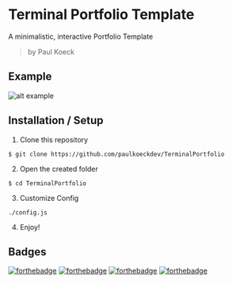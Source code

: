 # Terminal Portfolio Template

A minimalistic, interactive Portfolio Template

> by Paul Koeck

## Example

![alt example](https://github.com/paulkoeckdev/TerminalPortfolio/blob/master/example.png?raw=true)

## Installation / Setup

1. Clone this repository

```shell
$ git clone https://github.com/paulkoeckdev/TerminalPortfolio
```

2. Open the created folder

```shell
$ cd TerminalPortfolio
```

3. Customize Config

```
./config.js
```

4. Enjoy!

## Badges

[![forthebadge](https://forthebadge.com/images/badges/built-with-love.svg)](https://forthebadge.com)
[![forthebadge](https://forthebadge.com/images/badges/made-with-javascript.svg)](https://forthebadge.com)
[![forthebadge](https://forthebadge.com/images/badges/uses-html.svg)](https://forthebadge.com)
[![forthebadge](https://forthebadge.com/images/badges/built-by-developers.svg)](https://forthebadge.com)
